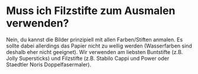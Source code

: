 # Muss ich Filzstifte zum Ausmalen verwenden?

Nein, du kannst die Bilder prinzipiell mit allen Farben/Stiften anmalen. Es sollte dabei allerdings das Papier nicht zu wellig werden (Wasserfarben sind deshalb eher nicht geeignet). Wir verwenden am liebsten Buntstifte (z.B. Jolly Supersticks) und Filzstifte (z.B. Stabilo Cappi und Power oder Staedtler Noris Doppelfasermaler).
